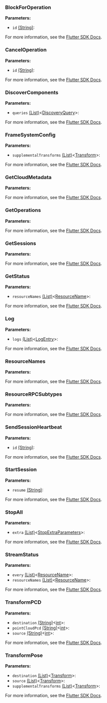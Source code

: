 ### BlockForOperation

**Parameters:**

- `id` [(String)](https://api.flutter.dev/flutter/dart-core/String-class.html):

For more information, see the [Flutter SDK Docs](https://flutter.viam.dev/viam_protos.robot.robot/RobotServiceClient/blockForOperation.html).

### CancelOperation

**Parameters:**

- `id` [(String)](https://api.flutter.dev/flutter/dart-core/String-class.html):

For more information, see the [Flutter SDK Docs](https://flutter.viam.dev/viam_protos.robot.robot/RobotServiceClient/cancelOperation.html).

### DiscoverComponents

**Parameters:**

- `queries` [(List)](https://api.flutter.dev/flutter/dart-core/List-class.html)<[DiscoveryQuery](https://flutter.viam.dev/viam_protos.robot.robot/DiscoveryQuery-class.html)>:

For more information, see the [Flutter SDK Docs](https://flutter.viam.dev/viam_protos.robot.robot/RobotServiceClient/discoverComponents.html).

### FrameSystemConfig

**Parameters:**

- `supplementalTransforms` [(List)](https://api.flutter.dev/flutter/dart-core/List-class.html)<[Transform](https://flutter.viam.dev/viam_protos.common.common/Transform-class.html)>:

For more information, see the [Flutter SDK Docs](https://flutter.viam.dev/viam_protos.robot.robot/RobotServiceClient/frameSystemConfig.html).

### GetCloudMetadata

**Parameters:**


For more information, see the [Flutter SDK Docs](https://flutter.viam.dev/viam_protos.robot.robot/RobotServiceClient/getCloudMetadata.html).

### GetOperations

**Parameters:**


For more information, see the [Flutter SDK Docs](https://flutter.viam.dev/viam_protos.robot.robot/RobotServiceClient/getOperations.html).

### GetSessions

**Parameters:**


For more information, see the [Flutter SDK Docs](https://flutter.viam.dev/viam_protos.robot.robot/RobotServiceClient/getSessions.html).

### GetStatus

**Parameters:**

- `resourceNames` [(List)](https://api.flutter.dev/flutter/dart-core/List-class.html)<[ResourceName](https://flutter.viam.dev/viam_sdk/ResourceName-class.html)>:

For more information, see the [Flutter SDK Docs](https://flutter.viam.dev/viam_protos.robot.robot/RobotServiceClient/getStatus.html).

### Log

**Parameters:**

- `logs` [(List)](https://api.flutter.dev/flutter/dart-core/List-class.html)<[LogEntry](https://flutter.viam.dev/viam_protos.common.common/LogEntry-class.html)>:

For more information, see the [Flutter SDK Docs](https://flutter.viam.dev/viam_protos.robot.robot/RobotServiceClient/log.html).

### ResourceNames

**Parameters:**


For more information, see the [Flutter SDK Docs](https://flutter.viam.dev/viam_protos.robot.robot/RobotServiceClient/resourceNames.html).

### ResourceRPCSubtypes

**Parameters:**


For more information, see the [Flutter SDK Docs](https://flutter.viam.dev/viam_protos.robot.robot/RobotServiceClient/resourceRPCSubtypes.html).

### SendSessionHeartbeat

**Parameters:**

- `id` [(String)](https://api.flutter.dev/flutter/dart-core/String-class.html):

For more information, see the [Flutter SDK Docs](https://flutter.viam.dev/viam_protos.robot.robot/RobotServiceClient/sendSessionHeartbeat.html).

### StartSession

**Parameters:**

- `resume` [(String)](https://api.flutter.dev/flutter/dart-core/String-class.html):

For more information, see the [Flutter SDK Docs](https://flutter.viam.dev/viam_protos.robot.robot/RobotServiceClient/startSession.html).

### StopAll

**Parameters:**

- `extra` [(List)](https://api.flutter.dev/flutter/dart-core/List-class.html)<[StopExtraParameters](https://flutter.viam.dev/viam_protos.robot.robot/StopExtraParameters-class.html)>:

For more information, see the [Flutter SDK Docs](https://flutter.viam.dev/viam_protos.robot.robot/RobotServiceClient/stopAll.html).

### StreamStatus

**Parameters:**

- `every` [(List)](https://api.flutter.dev/flutter/dart-core/List-class.html)<[ResourceName](https://flutter.viam.dev/viam_sdk/ResourceName-class.html)>:
- `resourceNames` [(List)](https://api.flutter.dev/flutter/dart-core/List-class.html)<[ResourceName](https://flutter.viam.dev/viam_sdk/ResourceName-class.html)>:

For more information, see the [Flutter SDK Docs](https://flutter.viam.dev/viam_protos.robot.robot/RobotServiceClient/streamStatus.html).

### TransformPCD

**Parameters:**

- `destination` [(String)](https://api.flutter.dev/flutter/dart-core/String-class.html)<[int](https://api.flutter.dev/flutter/dart-core/int-class.html)>:
- `pointCloudPcd` [(String)](https://api.flutter.dev/flutter/dart-core/String-class.html)<[int](https://api.flutter.dev/flutter/dart-core/int-class.html)>:
- `source` [(String)](https://api.flutter.dev/flutter/dart-core/String-class.html)<[int](https://api.flutter.dev/flutter/dart-core/int-class.html)>:

For more information, see the [Flutter SDK Docs](https://flutter.viam.dev/viam_protos.robot.robot/RobotServiceClient/transformPCD.html).

### TransformPose

**Parameters:**

- `destination` [(List)](https://api.flutter.dev/flutter/dart-core/List-class.html)<[Transform](https://flutter.viam.dev/viam_protos.common.common/Transform-class.html)>:
- `source` [(List)](https://api.flutter.dev/flutter/dart-core/List-class.html)<[Transform](https://flutter.viam.dev/viam_protos.common.common/Transform-class.html)>:
- `supplementalTransforms` [(List)](https://api.flutter.dev/flutter/dart-core/List-class.html)<[Transform](https://flutter.viam.dev/viam_protos.common.common/Transform-class.html)>:

For more information, see the [Flutter SDK Docs](https://flutter.viam.dev/viam_protos.robot.robot/RobotServiceClient/transformPose.html).

